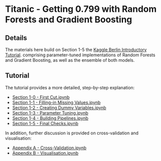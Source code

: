 # Titanic - Getting 0.799 with Random Forests and Gradient Boosting

## Details

The materials here build on Section 1-5 the [Kaggle Berlin Introductory Tutorial](https://github.com/savarin/kaggleberlin-introtutorial).
comprising parameter-tuned implementations of Random Forests and Gradient Boosting, as
well as the ensemble of both models.

## Tutorial

The tutorial provides a more detailed, step-by-step explanation:  
- [Section 1-0 - First Cut.ipynb](http://nbviewer.ipython.org/github/savarin/kaggleberlin-introtutorial/blob/master/notebooks/Section%201-0%20-%20First%20Cut.ipynb)
- [Section 1-1 - Filling-in Missing Values.ipynb](http://nbviewer.ipython.org/github/savarin/kaggleberlin-introtutorial/blob/master/notebooks/Section%201-1%20-%20Filling-in%20Missing%20Values.ipynb)
- [Section 1-2 - Creating Dummy Variables.ipynb](http://nbviewer.ipython.org/github/savarin/kaggleberlin-introtutorial/blob/master/notebooks/Section%201-2%20-%20Creating%20Dummy%20Variables.ipynb)
- [Section 1-3 - Parameter Tuning.ipynb](http://nbviewer.ipython.org/github/savarin/kaggleberlin-introtutorial/blob/master/notebooks/Section%201-3%20-%20Parameter%20Tuning.ipynb)
- [Section 1-4 - Building Pipelines.ipynb](http://nbviewer.ipython.org/github/savarin/kaggleberlin-introtutorial/blob/master/notebooks/Section%201-4%20-%20Building%20Pipelines.ipynb)
- [Section 1-5 - Final Checks.ipynb](http://nbviewer.ipython.org/github/savarin/kaggleberlin-introtutorial/blob/master/notebooks/Section%201-5%20-%20Final%20Checks.ipynb)

In addition, further discussion is provided on cross-validation and visualisation:
- [Appendix A - Cross-Validation.ipynb](http://nbviewer.ipython.org/github/savarin/kaggleberlin-introtutorial/blob/master/notebooks/Appendix%20A%20-%20Cross-Validation.ipynb)
- [Appendix B - Visualisation.ipynb](http://nbviewer.ipython.org/github/savarin/kaggleberlin-introtutorial/blob/master/notebooks/Appendix%20B%20-%20Visualisation.ipynb)